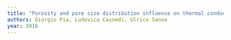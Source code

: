 ```yaml
---
title: "Porosity and pore size distribution influence on thermal conductivity of yttria-stabilized zirconia: Experimental findings and model predictions"
authors: Giorgio Pia, Ludovica Casnedi, Ulrico Sanna
year: 2016
---
```


